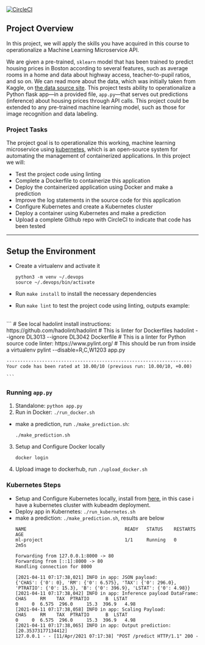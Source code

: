 [![CircleCI](https://circleci.com/gh/ahakimx/project-ml-microservice-kubernetes.svg?style=svg)](https://circleci.com/gh/ahakimx/project-ml-microservice-kubernetes)

## Project Overview

In this project, we will apply the skills you have acquired in this course to operationalize a Machine Learning Microservice API. 

We are given a pre-trained, `sklearn` model that has been trained to predict housing prices in Boston according to several features, such as average rooms in a home and data about highway access, teacher-to-pupil ratios, and so on. We can read more about the data, which was initially taken from Kaggle, on [the data source site](https://www.kaggle.com/c/boston-housing). This project tests ability to operationalize a Python flask app—in a provided file, `app.py`—that serves out predictions (inference) about housing prices through API calls. This project could be extended to any pre-trained machine learning model, such as those for image recognition and data labeling.

### Project Tasks

The project goal is to operationalize this working, machine learning microservice using [kubernetes](https://kubernetes.io/), which is an open-source system for automating the management of containerized applications. In this project we will:
* Test the project code using linting
* Complete a Dockerfile to containerize this application
* Deploy the  containerized application using Docker and make a prediction
* Improve the log statements in the source code for this application
* Configure Kubernetes and create a Kubernetes cluster
* Deploy a container using Kubernetes and make a prediction
* Upload a complete Github repo with CircleCI to indicate that code has been tested

---

## Setup the Environment

* Create a virtualenv and activate it
    ```
    python3 -m venv ~/.devops
    source ~/.devops/bin/activate
    ```

* Run `make install` to install the necessary dependencies

* Run `make lint` to test the project code using linting, outputs example:
<br/>
    ```
    # See local hadolint install instructions:   https://github.com/hadolint/hadolint
    # This is linter for Dockerfiles
    hadolint --ignore DL3013 --ignore DL3042 Dockerfile
    # This is a linter for Python source code linter: https://www.pylint.org/
    # This should be run from inside a virtualenv
    pylint --disable=R,C,W1203 app.py

    --------------------------------------------------------------------
    Your code has been rated at 10.00/10 (previous run: 10.00/10, +0.00)

    ```

### Running `app.py`

1. Standalone:  `python app.py`
2. Run in Docker:  `./run_docker.sh`
- make a prediction, run `./make_prediction.sh`:
    ```
    ./make_prediction.sh
    ```
3. Setup and Configure Docker locally
    ```
    docker login
    ```
4. Upload image to dockerhub, run `./upload_docker.sh`

### Kubernetes Steps

* Setup and Configure Kubernetes locally, install from [here](https://ahakimx.medium.com/install-kubernetes-high-availabilty-with-multi-master-54bf6a3e98dc), in this case i have a kubernetes cluster with kubeadm deployment.
* Deploy app in Kubernetes: `./run_kubernetes.sh`
* make a prediction: `./make_prediction.sh`, results are below
    ```
    NAME                                    READY   STATUS    RESTARTS   AGE
    ml-project                              1/1     Running   0          2m5s

    Forwarding from 127.0.0.1:8000 -> 80
    Forwarding from [::1]:8000 -> 80
    Handling connection for 8000

    [2021-04-11 07:17:38,021] INFO in app: JSON payload: 
    {'CHAS': {'0': 0}, 'RM': {'0': 6.575}, 'TAX': {'0': 296.0}, 'PTRATIO': {'0': 15.3}, 'B': {'0': 396.9}, 'LSTAT': {'0': 4.98}}
    [2021-04-11 07:17:38,042] INFO in app: Inference payload DataFrame: 
    CHAS     RM    TAX  PTRATIO      B  LSTAT
    0     0  6.575  296.0     15.3  396.9   4.98
    [2021-04-11 07:17:38,058] INFO in app: Scaling Payload: 
    CHAS     RM    TAX  PTRATIO      B  LSTAT
    0     0  6.575  296.0     15.3  396.9   4.98
    [2021-04-11 07:17:38,065] INFO in app: Output prediction: [20.35373177134412]
    127.0.0.1 - - [11/Apr/2021 07:17:38] "POST /predict HTTP/1.1" 200 -
    ```
